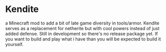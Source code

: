 # Kendite
a Minecraft mod to add a bit of late game diversity in tools/armor. Kendite serves as a replacement for netherite but with cool powers instead of just added defense. Still in development so there's no release package yet. If you want to build and play what i have than you will be expected to build it yourself. 

